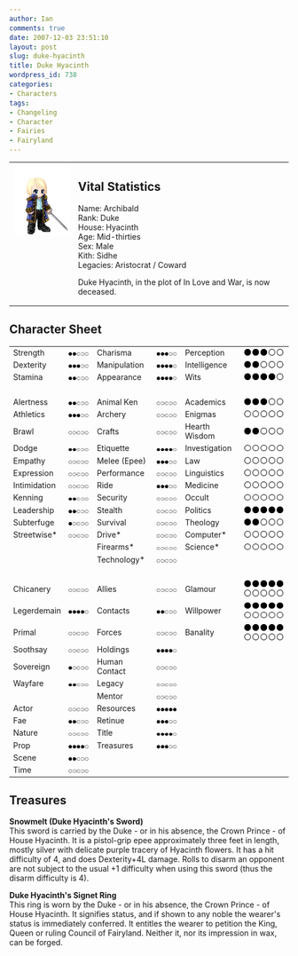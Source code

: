 ```yaml
---
author: Ian
comments: true
date: 2007-12-03 23:51:10
layout: post
slug: duke-hyacinth
title: Duke Hyacinth
wordpress_id: 738
categories:
- Characters
tags:
- Changeling
- Character
- Fairies
- Fairyland
---
```


<table border="0" cellspacing="10">
<tr>
<td valign="top"><img src="/fiction/characters/avatars/dukehyacinth.png" /></td>
<td valign="top">
<h2>Vital Statistics</h2>
<p>Name: Archibald<br />
Rank: Duke<br />
House: Hyacinth<br />
Age: Mid-thirties<br />
Sex: Male<br />
Kith: Sidhe<br />
Legacies: Aristocrat / Coward</p>
<p>Duke Hyacinth, in the plot of In Love and War, is now deceased.</p></td>
</tr>
</table>
<h2>Character Sheet</h2>
<table border="0" width="100%" cellspacing="2" cellpadding="4">
<tr>
<td>Strength</td>
<td><img src="/fiction/characters/dots/2.png" /></td>
<td>Charisma</td>
<td><img src="/fiction/characters/dots/3.png" /></td>
<td>Perception</td>
<td><img src="/fiction/characters/dots/3.png" /></td>
</tr>
<tr>
<td>Dexterity</td>
<td><img src="/fiction/characters/dots/3.png" /></td>
<td>Manipulation</td>
<td><img src="/fiction/characters/dots/4.png" /></td>
<td>Intelligence</td>
<td><img src="/fiction/characters/dots/2.png" /></td>
</tr>
<tr>
<td>Stamina</td>
<td><img src="/fiction/characters/dots/2.png" /></td>
<td>Appearance</td>
<td><img src="/fiction/characters/dots/4.png" /></td>
<td>Wits</td>
<td><img src="/fiction/characters/dots/4.png" /></td>
</tr>
<tr>
<td>&nbsp;</td>
</tr>
<tr>
<td>Alertness</td>
<td><img src="/fiction/characters/dots/2.png" /></td>
<td>Animal Ken</td>
<td><img src="/fiction/characters/dots/0.png" /></td>
<td>Academics</td>
<td><img src="/fiction/characters/dots/3.png" /></td>
</tr>
<tr>
<td>Athletics</td>
<td><img src="/fiction/characters/dots/3.png" /></td>
<td>Archery</td>
<td><img src="/fiction/characters/dots/0.png" /></td>
<td>Enigmas</td>
<td><img src="/fiction/characters/dots/0.png" /></td>
</tr>
<tr>
<td>Brawl</td>
<td><img src="/fiction/characters/dots/0.png" /></td>
<td>Crafts</td>
<td><img src="/fiction/characters/dots/0.png" /></td>
<td>Hearth Wisdom</td>
<td><img src="/fiction/characters/dots/2.png" /></td>
</tr>
<tr>
<td>Dodge</td>
<td><img src="/fiction/characters/dots/2.png" /></td>
<td>Etiquette</td>
<td><img src="/fiction/characters/dots/4.png" /></td>
<td>Investigation</td>
<td><img src="/fiction/characters/dots/0.png" /></td>
</tr>
<tr>
<td>Empathy</td>
<td><img src="/fiction/characters/dots/0.png" /></td>
<td>Melee (Epee)</td>
<td><img src="/fiction/characters/dots/3.png" /></td>
<td>Law</td>
<td><img src="/fiction/characters/dots/0.png" /></td>
</tr>
<tr>
<td>Expression</td>
<td><img src="/fiction/characters/dots/0.png" /></td>
<td>Performance</td>
<td><img src="/fiction/characters/dots/0.png" /></td>
<td>Linguistics</td>
<td><img src="/fiction/characters/dots/0.png" /></td>
</tr>
<tr>
<td>Intimidation</td>
<td><img src="/fiction/characters/dots/0.png" /></td>
<td>Ride</td>
<td><img src="/fiction/characters/dots/3.png" /></td>
<td>Medicine</td>
<td><img src="/fiction/characters/dots/0.png" /></td>
</tr>
<tr>
<td>Kenning</td>
<td><img src="/fiction/characters/dots/2.png" /></td>
<td>Security</td>
<td><img src="/fiction/characters/dots/0.png" /></td>
<td>Occult</td>
<td><img src="/fiction/characters/dots/0.png" /></td>
</tr>
<tr>
<td>Leadership</td>
<td><img src="/fiction/characters/dots/2.png" /></td>
<td>Stealth</td>
<td><img src="/fiction/characters/dots/0.png" /></td>
<td>Politics</td>
<td><img src="/fiction/characters/dots/5.png" /></td>
</tr>
<tr>
<td>Subterfuge</td>
<td><img src="/fiction/characters/dots/1.png" /></td>
<td>Survival</td>
<td><img src="/fiction/characters/dots/0.png" /></td>
<td>Theology</td>
<td><img src="/fiction/characters/dots/2.png" /></td>
</tr>
<tr>
<td>Streetwise*</td>
<td><img src="/fiction/characters/dots/0.png" /></td>
<td>Drive*</td>
<td><img src="/fiction/characters/dots/0.png" /></td>
<td>Computer*</td>
<td><img src="/fiction/characters/dots/0.png" /></td>
</tr>
<tr>
<td></td>
<td></td>
<td>Firearms*</td>
<td><img src="/fiction/characters/dots/0.png" /></td>
<td>Science*</td>
<td><img src="/fiction/characters/dots/0.png" /></td>
</tr>
<tr>
<td></td>
<td></td>
<td>Technology*</td>
<td><img src="/fiction/characters/dots/0.png" /></td>
<td></td>
<td></td>
</tr>
<tr>
<td>&nbsp;</td>
</tr>
<tr>
<td>Chicanery</td>
<td><img src="/fiction/characters/dots/0.png" /></td>
<td>Allies</td>
<td><img src="/fiction/characters/dots/0.png" /></td>
<td>Glamour</td>
<td><img src="/fiction/characters/dots/5.png" /><img src="/fiction/characters/dots/0.png" /></td>
</tr>
<tr>
<td>Legerdemain</td>
<td><img src="/fiction/characters/dots/4.png" /></td>
<td>Contacts</td>
<td><img src="/fiction/characters/dots/2.png" /></td>
<td>Willpower</td>
<td><img src="/fiction/characters/dots/5.png" /><img src="/fiction/characters/dots/0.png" /></td>
</tr>
<tr>
<td>Primal</td>
<td><img src="/fiction/characters/dots/0.png" /></td>
<td>Forces</td>
<td><img src="/fiction/characters/dots/0.png" /></td>
<td>Banality</td>
<td><img src="/fiction/characters/dots/5.png" /><img src="/fiction/characters/dots/0.png" /></td>
</tr>
<tr>
<td>Soothsay</td>
<td><img src="/fiction/characters/dots/0.png" /></td>
<td>Holdings</td>
<td><img src="/fiction/characters/dots/4.png" /></td>
<td></td>
<td></td>
</tr>
<tr>
<td>Sovereign</td>
<td><img src="/fiction/characters/dots/1.png" /></td>
<td>Human Contact</td>
<td><img src="/fiction/characters/dots/0.png" /></td>
<td></td>
<td></td>
</tr>
<tr>
<td>Wayfare</td>
<td><img src="/fiction/characters/dots/2.png" /></td>
<td>Legacy</td>
<td><img src="/fiction/characters/dots/0.png" /></td>
<td></td>
<td></td>
</tr>
<tr>
<td></td>
<td></td>
<td>Mentor</td>
<td><img src="/fiction/characters/dots/0.png" /></td>
<td></td>
<td></td>
</tr>
<tr>
<td>Actor</td>
<td><img src="/fiction/characters/dots/0.png" /></td>
<td>Resources</td>
<td><img src="/fiction/characters/dots/5.png" /></td>
<td></td>
<td></td>
</tr>
<tr>
<td>Fae</td>
<td><img src="/fiction/characters/dots/2.png" /></td>
<td>Retinue</td>
<td><img src="/fiction/characters/dots/3.png" /></td>
<td></td>
<td></td>
</tr>
<tr>
<td>Nature</td>
<td><img src="/fiction/characters/dots/0.png" /></td>
<td>Title</td>
<td><img src="/fiction/characters/dots/4.png" /></td>
<td></td>
<td></td>
</tr>
<tr>
<td>Prop</td>
<td><img src="/fiction/characters/dots/4.png" /></td>
<td>Treasures</td>
<td><img src="/fiction/characters/dots/3.png" /></td>
<td></td>
<td></td>
</tr>
<tr>
<td>Scene</td>
<td><img src="/fiction/characters/dots/2.png" /></td>
<td></td>
<td></td>
<td></td>
<td></td>
</tr>
<tr>
<td>Time</td>
<td><img src="/fiction/characters/dots/0.png" /></td>
<td></td>
<td></td>
<td></td>
<td></td>
</tr>
</table>
<h2>Treasures</h2>
<p><b>Snowmelt (Duke Hyacinth&#039;s Sword)</b><br />
This sword is carried by the Duke - or in his absence, the Crown Prince - of House Hyacinth.  It is a pistol-grip epee approximately three feet in length, mostly silver with delicate purple tracery of Hyacinth flowers.  It has a hit difficulty of 4, and does Dexterity+4L damage.  Rolls to disarm an opponent are not subject to the usual +1 difficulty when using this sword (thus the disarm difficulty is 4).</p>
<p><b>Duke Hyacinth&#039;s Signet Ring</b><br />
This ring is worn by the Duke - or in his absence, the Crown Prince - of House Hyacinth.  It signifies status, and if shown to any noble the wearer&#039;s status is immediately conferred.  It entitles the wearer to petition the King, Queen or ruling Council of Fairyland.  Neither it, nor its impression in wax, can be forged.</p>